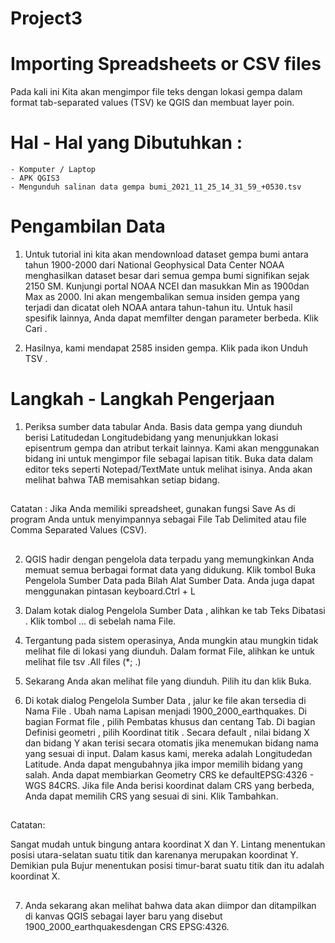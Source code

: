 # Project3
# Importing Spreadsheets or CSV files

Pada kali ini Kita akan mengimpor file teks dengan lokasi gempa dalam format tab-separated values (TSV) ke QGIS dan membuat layer poin.

# Hal - Hal yang Dibutuhkan :

    - Komputer / Laptop
    - APK QGIS3
    - Mengunduh salinan data gempa bumi_2021_11_25_14_31_59_+0530.tsv
    
# Pengambilan Data

 1. Untuk tutorial ini kita akan mendownload dataset gempa bumi antara tahun 1900-2000 dari National Geophysical Data Center NOAA menghasilkan dataset besar dari semua gempa   bumi signifikan sejak 2150 SM. Kunjungi portal NOAA NCEI dan masukkan Min as 1900dan Max as 2000. Ini akan mengembalikan semua insiden gempa yang terjadi dan dicatat oleh NOAA antara tahun-tahun itu. Untuk hasil spesifik lainnya, Anda dapat memfilter dengan parameter berbeda. Klik Cari .

 2.  Hasilnya, kami mendapat 2585 insiden gempa. Klik pada ikon Unduh TSV .
 
# Langkah - Langkah Pengerjaan 
 
1. Periksa sumber data tabular Anda. Basis data gempa yang diunduh berisi Latitudedan Longitudebidang yang menunjukkan lokasi episentrum gempa dan atribut terkait lainnya. Kami akan menggunakan bidang ini untuk mengimpor file sebagai lapisan titik. Buka data dalam editor teks seperti Notepad/TextMate untuk melihat isinya. Anda akan melihat bahwa TAB memisahkan setiap bidang.

##

Catatan : Jika Anda memiliki spreadsheet, gunakan fungsi Save As di program Anda untuk menyimpannya sebagai File Tab Delimited atau file Comma Separated Values (CSV).

##

2. QGIS hadir dengan pengelola data terpadu yang memungkinkan Anda memuat semua berbagai format data yang didukung. Klik tombol Buka Pengelola Sumber Data pada Bilah Alat Sumber Data. Anda juga dapat menggunakan pintasan keyboard.Ctrl + L

3. Dalam kotak dialog Pengelola Sumber Data , alihkan ke tab Teks Dibatasi . Klik tombol ... di sebelah nama File.

4. Tergantung pada sistem operasinya, Anda mungkin atau mungkin tidak melihat file di lokasi yang diunduh. Dalam format File, alihkan ke untuk melihat file tsv .All files (*; .)

5. Sekarang Anda akan melihat file yang diunduh. Pilih itu dan klik Buka.

6. Di kotak dialog Pengelola Sumber Data , jalur ke file akan tersedia di Nama File . Ubah nama Lapisan menjadi 1900_2000_earthquakes. Di bagian Format file , pilih Pembatas khusus dan centang Tab. Di bagian Definisi geometri , pilih Koordinat titik . Secara default , nilai bidang X dan bidang Y akan terisi secara otomatis jika menemukan bidang nama yang sesuai di input. Dalam kasus kami, mereka adalah Longitudedan Latitude. Anda dapat mengubahnya jika impor memilih bidang yang salah. Anda dapat membiarkan Geometry CRS ke defaultEPSG:4326 - WGS 84CRS. Jika file Anda berisi koordinat dalam CRS yang berbeda, Anda dapat memilih CRS yang sesuai di sini. Klik Tambahkan.

##

Catatan:

Sangat mudah untuk bingung antara koordinat X dan Y. Lintang menentukan posisi utara-selatan suatu titik dan karenanya merupakan koordinat Y. Demikian pula Bujur menentukan posisi timur-barat suatu titik dan itu adalah koordinat X.

##

7. Anda sekarang akan melihat bahwa data akan diimpor dan ditampilkan di kanvas QGIS sebagai layer baru yang disebut 1900_2000_earthquakesdengan CRS EPSG:4326.



